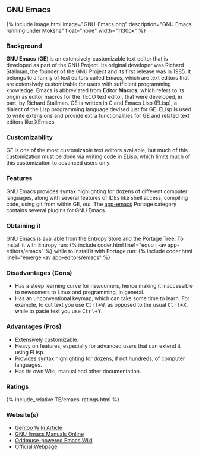 ## GNU Emacs
{% include image.html image="GNU-Emacs.png" description="GNU Emacs running under Moksha" float="none" width="1130px" %}

### Background
**GNU Emacs** (**GE**) is an extensively-customizable text editor that is developed as part of the GNU Project. Its original developer was Richard Stallman, the founder of the GNU Project and its first release was in 1985. It belongs to a family of text editors called Emacs, which are text editors that are extensively customizable for users with sufficient programming knowledge. Emacs is abbreviated from <b>E</b>ditor <b>Mac</b>ro<b>s</b>, which refers to its origin as editor macros for the TECO text editor, that were developed, in part, by Richard Stallman. GE is written in C and Emacs Lisp (ELisp), a dialect of the Lisp programming language devised just for GE. ELisp is used to write extensions and provide extra functionalities for GE and related text editors like XEmacs.

### Customizability
GE is one of the most customizable text editors available, but much of this customization must be done via writing code in ELisp, which limits much of this customization to advanced users only.

### Features
GNU Emacs provides syntax highlighting for dozens of different computer languages, along with several features of IDEs like shell access, compiling code, using git from within GE, *etc.* The [app-emacs](http://gpo.zugaina.org/app-emacs/) Portage category contains several plugins for GNU Emacs.

### Obtaining it
GNU Emacs is available from the Entropy Store and the Portage Tree. To install it with Entropy run:
{% include coder.html line1="equo i -av app-editors/emacs" %}
while to install it with Portage run:
{% include coder.html line1="emerge -av app-editors/emacs" %}

### Disadvantages (Cons)
* Has a steep learning curve for newcomers, hence making it inaccessible to newcomers to Linux and programming, in general.
* Has an unconventional keymap, which can take some time to learn. For example, to cut text you use <kbd>Ctrl+W</kbd>, as opposed to the usual <kbd>Ctrl+X</kbd>, while to paste text you use <kbd>Ctrl+Y</kbd>.

### Advantages (Pros)
* Extensively customizable.
* Heavy on features, especially for advanced users that can extend it using ELisp.
* Provides syntax highlighting for dozens, if not hundreds, of computer languages.
* Has its own Wiki, manual and other documentation.

### Ratings
{% include_relative TE/emacs-ratings.html %}

### Website(s)
* [Gentoo Wiki Article](https://wiki.gentoo.org/wiki/GNU_Emacs)
* [GNU Emacs Manuals Online](http://www.gnu.org/software/emacs/manual/)
* [Oddmuse-powered Emacs Wiki](http://www.emacswiki.org/emacs/EmacsWiki)
* [Official Webpage](https://www.gnu.org/software/emacs/)

